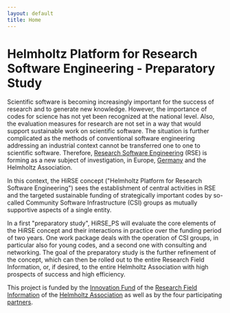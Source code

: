 ```yaml
---
layout: default
title: Home
---
```

# Helmholtz Platform for Research Software Engineering - Preparatory Study

Scientific software is becoming increasingly important for the success of research and to generate new knowledge. However, the importance of codes for science has not yet been recognized at the national level. Also, the evaluation measures for research are not set in a way that would support sustainable work on scientific software. The situation is further complicated as the methods of conventional software engineering addressing an industrial context cannot be transferred one to one to scientific software. Therefore, [Research Software Engineering](https://en.wikipedia.org/wiki/Research_software_engineering) (RSE) is forming as a new subject of investigation, in Europe, [Germany](https://de-rse.org/) and the Helmholtz Association.

In this context, the HiRSE concept ("Helmholtz Platform for Research Software Engineering") sees the establishment of central activities in RSE and the targeted sustainable funding of strategically important codes by so-called Community Software Infrastructure (CSI) groups as mutually supportive aspects of a single entity.

In a first "preparatory study", HiRSE_PS will evaluate the core elements of the HiRSE concept and their interactions in practice over the funding period of two years. One work package deals with the operation of CSI groups, in particular also for young codes, and a second one with consulting and networking. The goal of the preparatory study is the further refinement of the concept, which can then be rolled out to the entire Research Field Information, or, if desired, to the entire Helmholtz Association with high prospects of success and high efficiency.  

This project is funded by the [Innovation Fund](https://www.helmholtz.de/en/transfer/helmholtz-association-transfer-instruments/innovation-fund-of-the-helmholtz-centers/) of the [Research Field Information](https://www.helmholtz.de/en/research/research-fields/information/) of the [Helmholtz Association](https://www.helmholtz.de/en/) as well as by the four participating [partners](partners.html).
